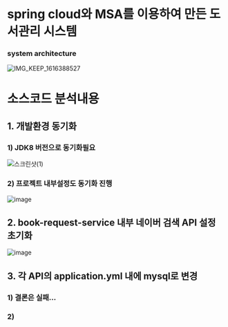 # spring cloud와 MSA를 이용하여 만든 도서관리 시스템

### system architecture
![IMG_KEEP_1616388527](https://user-images.githubusercontent.com/40568894/114393145-a9425200-9bd4-11eb-8e2b-3715fb05fa55.jpg)

# 소스코드 분석내용
## 1. 개발환경 동기화
### 1) JDK8 버전으로 동기화필요<br/>
![스크린샷(1)](https://user-images.githubusercontent.com/84068193/153155063-65335df4-36f0-4e16-824c-e0315344ec49.png)<br/>
### 2) 프로젝트 내부설정도 동기화 진행<br/>
![image](https://user-images.githubusercontent.com/84068193/153155374-e865f812-bb2c-45d4-b285-a36014bd9b7e.png)

## 2. book-request-service 내부 네이버 검색 API 설정 초기화<br/>
![image](https://user-images.githubusercontent.com/84068193/153155763-3e0469e7-87a8-409d-aa93-5113546902ac.png)<br/>

## 3. 각 API의 application.yml 내에 mysql로 변경
### 1) 결론은 실패...
### 2) 
